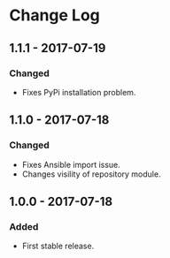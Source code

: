 # Change Log

## 1.1.1 - 2017-07-19
### Changed
- Fixes PyPi installation problem.

## 1.1.0 - 2017-07-18
### Changed
- Fixes Ansible import issue.
- Changes visility of repository module.

## 1.0.0 - 2017-07-18
### Added
- First stable release.

